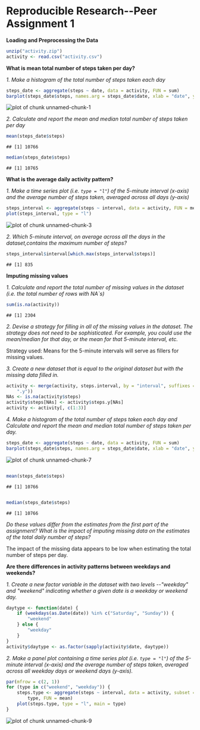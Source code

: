 Reproducible Research--Peer Assignment 1
========================================================
**Loading and Preprocessing the Data**

```r
unzip("activity.zip")
activity <- read.csv("activity.csv")
```


**What is mean total number of steps taken per day?**
 
*1. Make a histogram of the total number of steps taken each day*

```r
steps_date <- aggregate(steps ~ date, data = activity, FUN = sum)
barplot(steps_date$steps, names.arg = steps_date$date, xlab = "date", ylab = "steps")
```

![plot of chunk unnamed-chunk-1](figure/unnamed-chunk-1.png) 


*2. Calculate and report the mean and median total number of steps taken per day*

```r
mean(steps_date$steps)
```

```
## [1] 10766
```

```r
median(steps_date$steps)
```

```
## [1] 10765
```


**What is the average daily activity pattern?**

*1. Make a time series plot (i.e. `type = "l"`) of the 5-minute interval (x-axis) and the average number of steps taken, averaged across all days (y-axis)*
 

```r
steps_interval <- aggregate(steps ~ interval, data = activity, FUN = mean)
plot(steps_interval, type = "l")
```

![plot of chunk unnamed-chunk-3](figure/unnamed-chunk-3.png) 


*2. Which 5-minute interval, on average across all the days in the dataset,contains the maximum number of steps?*
 

```r
steps_interval$interval[which.max(steps_interval$steps)]
```

```
## [1] 835
```


**Imputing missing values**
 
*1. Calculate and report the total number of missing values in the dataset (i.e. the total number of rows with NA`s)*


```r
sum(is.na(activity))
```

```
## [1] 2304
```


*2. Devise a strategy for filling in all of the missing values in the dataset. The strategy does not need to be sophisticated. For example, you could use the mean/median for that day, or the mean for that 5-minute interval, etc.*

Strategy used: Means for the 5-minute intervals will serve as fillers for missing values.

*3. Create a new dataset that is equal to the original dataset but with the missing data filled in.*  

```r
activity <- merge(activity, steps.interval, by = "interval", suffixes = c("", 
    ".y"))
NAs <- is.na(activity$steps)
activity$steps[NAs] <- activity$steps.y[NAs]
activity <- activity[, c(1:3)]
```


*4. Make a histogram of the total number of steps taken each day and Calculate and report the mean and median total number of steps taken per day.*
  

```r
steps_date <- aggregate(steps ~ date, data = activity, FUN = sum)
barplot(steps_date$steps, names.arg = steps_date$date, xlab = "date", ylab = "steps")
```

![plot of chunk unnamed-chunk-7](figure/unnamed-chunk-7.png) 

```r

mean(steps_date$steps)
```

```
## [1] 10766
```

```r

median(steps_date$steps)
```

```
## [1] 10766
```


*Do these values differ from the estimates from the first part of the assignment? What is the impact of imputing missing data on the estimates of the total daily number of steps?*

The impact of the missing data appears to be low when estimating the total number of steps per day.

**Are there differences in activity patterns between weekdays and weekends?**

*1. Create a new factor variable in the dataset with two levels --"weekday" and "weekend" indicating whether a given date is a weekday or weekend day.*


```r
daytype <- function(date) {
    if (weekdays(as.Date(date)) %in% c("Saturday", "Sunday")) {
        "weekend"
    } else {
        "weekday"
    }
}
activity$daytype <- as.factor(sapply(activity$date, daytype))
```


*2. Make a panel plot containing a time series plot (i.e. `type = "l"`) of the 5-minute interval (x-axis) and the average number of steps taken, averaged across all weekday days or weekend days (y-axis).*


```r
par(mfrow = c(2, 1))
for (type in c("weekend", "weekday")) {
    steps.type <- aggregate(steps ~ interval, data = activity, subset = activity$daytype == 
        type, FUN = mean)
    plot(steps.type, type = "l", main = type)
}
```

![plot of chunk unnamed-chunk-9](figure/unnamed-chunk-9.png) 

 
